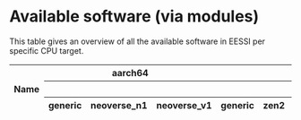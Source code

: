 # Available software (via modules)

This table gives an overview of all the available software in EESSI per specific CPU target.

<p id="time"></p>
<table id="overview_table" class="ui celled table" style="width:100%">
    <thead>
        <tr>
            <th rowspan="3">Name</th>
            <th colspan="3">aarch64</th>
            <th colspan="6">x86_64</th>
        </tr>
        </tr>
            <th colspan="3"></th>
            <th colspan="1"></th>
            <th colspan="3">amd</th>
            <th colspan="2">intel</th>
        </tr>
        <tr>
            <th colspan="1">generic</th>
            <th colspan="1">neoverse_n1</th>
            <th colspan="1">neoverse_v1</th>
            <th colspan="1">generic</th>
            <th colspan="1">zen2</th>
            <th colspan="1">zen3</th>
            <th colspan="1">zen4</th>
            <th colspan="1">haswell</th>
            <th colspan="1">skylake_avx512</th>
        </tr>
    </thead>
</table>
